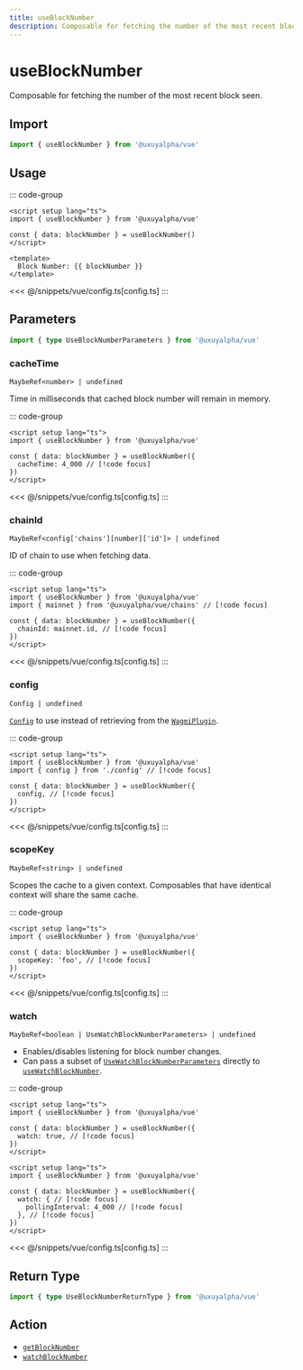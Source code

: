```yaml
---
title: useBlockNumber
description: Composable for fetching the number of the most recent block seen.
---
```


<script setup>
const packageName = '@uxuyalpha/vue'
const actionName = 'getBlockNumber'
const typeName = 'GetBlockNumber'
const TData = 'bigint'
const TError = 'GetBlockNumberErrorType'
</script>

# useBlockNumber

Composable for fetching the number of the most recent block seen.

## Import

```ts
import { useBlockNumber } from '@uxuyalpha/vue'
```

## Usage

::: code-group
```vue [index.vue]
<script setup lang="ts">
import { useBlockNumber } from '@uxuyalpha/vue'

const { data: blockNumber } = useBlockNumber()
</script>

<template>
  Block Number: {{ blockNumber }}
</template>
```
<<< @/snippets/vue/config.ts[config.ts]
:::

## Parameters

```ts
import { type UseBlockNumberParameters } from '@uxuyalpha/vue'
```

### cacheTime

`MaybeRef<number> | undefined`

Time in milliseconds that cached block number will remain in memory.

::: code-group
```vue [index.vue]
<script setup lang="ts">
import { useBlockNumber } from '@uxuyalpha/vue'

const { data: blockNumber } = useBlockNumber({
  cacheTime: 4_000 // [!code focus]
})
</script>
```
<<< @/snippets/vue/config.ts[config.ts]
:::

### chainId

`MaybeRef<config['chains'][number]['id']> | undefined`

ID of chain to use when fetching data.

::: code-group
```vue [index.vue]
<script setup lang="ts">
import { useBlockNumber } from '@uxuyalpha/vue'
import { mainnet } from '@uxuyalpha/vue/chains' // [!code focus]

const { data: blockNumber } = useBlockNumber({
  chainId: mainnet.id, // [!code focus]
})
</script>
```
<<< @/snippets/vue/config.ts[config.ts]
:::

### config

`Config | undefined`

[`Config`](/vue/api/createConfig#config) to use instead of retrieving from the [`WagmiPlugin`](/vue/api/WagmiPlugin).

::: code-group
```vue [index.vue]
<script setup lang="ts">
import { useBlockNumber } from '@uxuyalpha/vue'
import { config } from './config' // [!code focus]

const { data: blockNumber } = useBlockNumber({
  config, // [!code focus]
})
</script>
```
<<< @/snippets/vue/config.ts[config.ts]
:::

### scopeKey

`MaybeRef<string> | undefined`

Scopes the cache to a given context. Composables that have identical context will share the same cache.

::: code-group
```vue [index.vue]
<script setup lang="ts">
import { useBlockNumber } from '@uxuyalpha/vue'

const { data: blockNumber } = useBlockNumber({
  scopeKey: 'foo', // [!code focus]
})
</script>
```
<<< @/snippets/vue/config.ts[config.ts]
:::

### watch

`MaybeRef<boolean | UseWatchBlockNumberParameters> | undefined`

- Enables/disables listening for block number changes.
- Can pass a subset of [`UseWatchBlockNumberParameters`](/vue/api/composables/useWatchBlockNumber#parameters) directly to [`useWatchBlockNumber`](/vue/api/composables/useWatchBlockNumber).

::: code-group
```vue [index.vue]
<script setup lang="ts">
import { useBlockNumber } from '@uxuyalpha/vue'

const { data: blockNumber } = useBlockNumber({
  watch: true, // [!code focus]
})
</script>
```

```vue [index-2.vue]
<script setup lang="ts">
import { useBlockNumber } from '@uxuyalpha/vue'

const { data: blockNumber } = useBlockNumber({
  watch: { // [!code focus]
    pollingInterval: 4_000 // [!code focus]
  }, // [!code focus]
})
</script>
```
<<< @/snippets/vue/config.ts[config.ts]
:::

<!--@include: @shared/query-options.md-->

## Return Type

```ts
import { type UseBlockNumberReturnType } from '@uxuyalpha/vue'
```

<!--@include: @shared/query-result.md-->

<!--@include: @shared/query-imports.md-->

## Action

- [`getBlockNumber`](/core/api/actions/getBlockNumber)
- [`watchBlockNumber`](/core/api/actions/watchBlockNumber)
